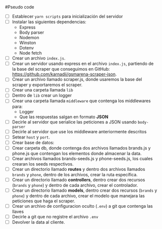 #Pseudo code

- [ ] Establecer `yarn scripts` para inicialización del servidor
- [ ] Instalar las siguientes dependencias:
  - Express
  - Body parser
  - Nodemon
  - Winston
  - Dotenv
  - Node fetch
- [ ] Crear un archivo `index.js`.
- [ ] Crear un servidor usando express en el archivo `index.js`, partiendo de la base del scraper que conseguimos en GitHub: https://github.com/karnadii/gsmarena-scraper-json.
- [ ] Crear un archivo llamado scraper.js, donde usaremos la base del scraper y exportaremos el scraper.
- [ ] Crear una carpeta llamada `lib`
- [ ] Dentro de `lib` crear un logger
- [ ] Crear una carpeta llamada `middleware` que contenga los middlewares para:
  - Logger
  - Que las respuestas salgan en formato **JSON**
- [ ] Decirle al servidor que serialice las peticiones a JSON usando `body-parser`
- [ ] Decirle al servidor que use los middleware anteriormente descritos
- [ ] Setear `host` y `port`.
- [ ] Crear base de datos: 
- [ ] Crear carpeta db, donde contenga dos archivos llamados brands.js y phone.js que contengan los elementos donde almacenar la data.
- [ ] Crear archivos llamados brands-seeds.js y phone-seeds.js, los cuales crearan los seeds respectivos.
- [ ] Crear un directorio llamado **routes** y dentro dos archivos llamados `brands` y `phone`, dentro de los archivos,  crear la ruta específica.
- [ ] Crear un directorio llamado **controllers**, dentro crear dos recursos (`brands` y `phone`) y dentro de cada archivo, crear el controlador.
- [ ] Crear un directorio llamado **models**, dentro crear dos recursos (`brands` y `phone`) y dentro de cada archivo, crear el modelo que manejara las peticiones que haga el scraper.
- [ ] Crear un archivo de configuracion oculto (`.env`) a git que contenga las llaves
- [ ] Decirle a git que no registre el archivo `.env`
- [ ] Devolver la data al cliente.
